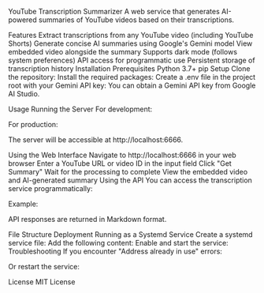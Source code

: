 YouTube Transcription Summarizer
A web service that generates AI-powered summaries of YouTube videos based on their transcriptions.

Features
Extract transcriptions from any YouTube video (including YouTube Shorts)
Generate concise AI summaries using Google's Gemini model
View embedded video alongside the summary
Supports dark mode (follows system preferences)
API access for programmatic use
Persistent storage of transcription history
Installation
Prerequisites
Python 3.7+
pip
Setup
Clone the repository:
Install the required packages:
Create a .env file in the project root with your Gemini API key:
You can obtain a Gemini API key from Google AI Studio.

Usage
Running the Server
For development:

For production:

The server will be accessible at http://localhost:6666.

Using the Web Interface
Navigate to http://localhost:6666 in your web browser
Enter a YouTube URL or video ID in the input field
Click "Get Summary"
Wait for the processing to complete
View the embedded video and AI-generated summary
Using the API
You can access the transcription service programmatically:

Example:

API responses are returned in Markdown format.

File Structure
Deployment
Running as a Systemd Service
Create a systemd service file:
Add the following content:
Enable and start the service:
Troubleshooting
If you encounter "Address already in use" errors:

Or restart the service:

License
MIT License